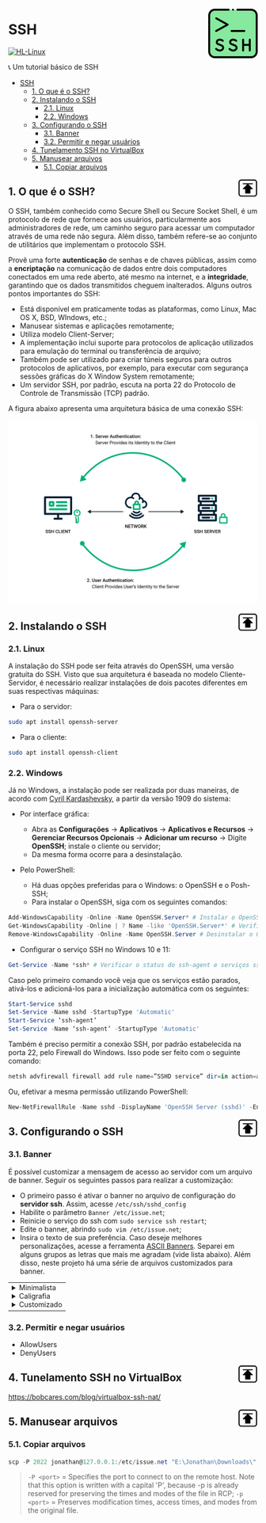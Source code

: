 <!-- LOGO DIREITO -->
<a href="#ssh"><img width="100px" src="../../Images/ssh.png" align="right" /></a>

# SSH

<p align="left">
  <a href="https://github.com/JonathanTSilva/HL-Linux">
    <img src="https://img.shields.io/static/v1?label=HomeLab&message=Linux&color=orange&logo=linux&logoColor=white&labelColor=grey&style=flat" alt="HL-Linux">
  </a>
</p>

:telephone_receiver: Um tutorial básico de SSH

<!-- SUMÁRIO -->
- [SSH](#ssh)
  - [1. O que é o SSH?](#1-o-que-é-o-ssh)
  - [2. Instalando o SSH](#2-instalando-o-ssh)
    - [2.1. Linux](#21-linux)
    - [2.2. Windows](#22-windows)
  - [3. Configurando o SSH](#3-configurando-o-ssh)
    - [3.1. Banner](#31-banner)
    - [3.2. Permitir e negar usuários](#32-permitir-e-negar-usuários)
  - [4. Tunelamento SSH no VirtualBox](#4-tunelamento-ssh-no-virtualbox)
  - [5. Manusear arquivos](#5-manusear-arquivos)
    - [5.1. Copiar arquivos](#51-copiar-arquivos)

<!-- VOLTAR AO ÍNICIO -->
<a href="#"><img width="40px" src="https://github.com/JonathanTSilva/JonathanTSilva/blob/main/Images/back-to-top.png" align="right" /></a>

## 1. O que é o SSH?

O SSH, também conhecido como Secure Shell ou Secure Socket Shell, é um protocolo de rede que fornece aos usuários, particularmente aos administradores de rede, um caminho seguro para acessar um computador através de uma rede não segura. Além disso, também refere-se ao conjunto de utilitários que implementam o protocolo SSH.

Provê uma forte **autenticação** de senhas e de chaves públicas, assim como a **encriptação** na comunicação de dados entre dois computadores conectados em uma rede aberto, até mesmo na internet, e a **integridade**, garantindo que os dados transmitidos cheguem inalterados. Alguns outros pontos importantes do SSH:

- Está disponível em praticamente todas as plataformas, como Linux, Mac OS X, BSD, WIndows, etc.;
- Manusear sistemas e aplicações remotamente;
- Utiliza modelo Client-Server;
- A implementação inclui suporte para protocolos de aplicação utilizados para emulação do terminal ou transferência de arquivo;
- Também pode ser utilizado para criar túneis seguros para outros protocolos de aplicativos, por exemplo, para executar com segurança sessões gráficas do X Window System remotamente;
- Um servidor SSH, por padrão, escuta na porta 22 do Protocolo de Controle de Transmissão (TCP) padrão.

A figura abaixo apresenta uma arquitetura básica de uma conexão SSH:

![auth][SSH-auth]

<!-- VOLTAR AO ÍNICIO -->
<a href="#"><img width="40px" src="https://github.com/JonathanTSilva/JonathanTSilva/blob/main/Images/back-to-top.png" align="right" /></a>

## 2. Instalando o SSH

### 2.1. Linux

A instalação do SSH pode ser feita através do OpenSSH, uma versão gratuita do SSH. Visto que sua arquitetura é baseada no modelo Cliente-Servidor, é necessário realizar instalações de dois pacotes diferentes em suas respectivas máquinas:

- Para o servidor:

```zsh
sudo apt install openssh-server
```

- Para o cliente:

```zsh
sudo apt install openssh-client
```

### 2.2. Windows

Já no Windows, a instalação pode ser realizada por duas maneiras, de acordo com [Cyril Kardashevsky][1], a partir da versão 1909 do sistema:

- Por interface gráfica:
  - Abra as **Configurações** $\to$ **Aplicativos** $\to$ **Aplicativos e Recursos** $\to$ **Gerenciar Recursos Opcionais** $\to$ **Adicionar um recurso** $\to$ Digite **OpenSSH**; instale o cliente ou servidor;
  - Da mesma forma ocorre para a desinstalação.

- Pelo PowerShell:
  - Há duas opções preferidas para o Windows: o OpenSSH e o Posh-SSH;
  - Para instalar o OpenSSH, siga com os seguintes comandos:

```powershell
Add-WindowsCapability -Online -Name OpenSSH.Server* # Instalar o OpenSSH Server. Se cliente, utilize: OpenSSH.Client
Get-WindowsCapability -Online | ? Name -like 'OpenSSH.Server*' # Verificar se o Server está rodando.
Remove-WindowsCapability -Online -Name OpenSSH.Server # Desinstalar o OpenSSH Server.
```

- Configurar o serviço SSH no Windows 10 e 11:

```powershell
Get-Service -Name *ssh* # Verificar o status do ssh-agent e serviços sshd
```

Caso pelo primeiro comando você veja que os serviços estão parados, ativá-los e adicioná-los para a inicialização automática com os seguintes:

```powershell
Start-Service sshd
Set-Service -Name sshd -StartupType 'Automatic'
Start-Service ‘ssh-agent’
Set-Service -Name ‘ssh-agent’ -StartupType 'Automatic'
```

Também é preciso permitir a conexão SSH, por padrão estabelecida na porta 22, pelo Firewall do Windows. Isso pode ser feito com o seguinte comando:
  
```powershell
netsh advfirewall firewall add rule name=”SSHD service” dir=in action=allow protocol=TCP localport=22
```

Ou, efetivar a mesma permissão utilizando PowerShell:

```powershell
New-NetFirewallRule -Name sshd -DisplayName 'OpenSSH Server (sshd)' -Enabled True -Direction Inbound -Protocol TCP -Action Allow -LocalPort 22
```

<!-- VOLTAR AO ÍNICIO -->
<a href="#"><img width="40px" src="https://github.com/JonathanTSilva/JonathanTSilva/blob/main/Images/back-to-top.png" align="right" /></a>

## 3. Configurando o SSH

### 3.1. Banner

É possível customizar a mensagem de acesso ao servidor com um arquivo de banner. Seguir os seguintes passos para realizar a customização:

- O primeiro passo é ativar o banner no arquivo de configuração do **servidor ssh**. Assim, acesse `/etc/ssh/sshd_config`
- Habilite o parâmetro `Banner /etc/issue.net`;
- Reinicie o serviço do ssh com `sudo service ssh restart`;
- Edite o banner, abrindo `sudo vim /etc/issue.net`;
- Insira o texto de sua preferência. Caso deseje melhores personalizações, acesse a ferramenta [ASCII Banners][2]. Separei em alguns grupos as letras que mais me agradam (vide lista abaixo). Além disso, neste projeto há uma série de arquivos customizados para banner.

<table>
  <tr>
    <td>
      <details close>
      <summary>Minimalista</summary>
        <ul>
          <li>Calvin S</li>
          <li>JS Stick Letters</li>
          <li>Mini</li>
          <li>Script</li>
          <li>Shimrod</li>
          <li>Slant</li>
          <li>Small Script</li>
          <li>Small Slant</li>
          <li>Small</li>
          <li>Stick Letters</li>
          <li>Straight/li>
        </ul>
      </details>
      <details close>
      <summary>Caligrafia</summary>
        <ul>
          <li>Calligraphy2</li>
          <li>Fraktur</li>
        </ul>
      </details>
      <details close>
      <summary>Customizado</summary>
        <ul>
          <li>Goofy</li>
          <li>Impossible</li>
          <li>Poison</li>
        </ul>
      </details>
    </td>
  </tr>
</table>

### 3.2. Permitir e negar usuários

- AllowUsers <user1> <user2> <userN>
- DenyUsers <user1> <user2> <userN>

<!-- VOLTAR AO ÍNICIO -->
<a href="#"><img width="40px" src="https://github.com/JonathanTSilva/JonathanTSilva/blob/main/Images/back-to-top.png" align="right" /></a>

## 4. Tunelamento SSH no VirtualBox

<https://bobcares.com/blog/virtualbox-ssh-nat/>

<!-- VOLTAR AO ÍNICIO -->
<a href="#"><img width="40px" src="https://github.com/JonathanTSilva/JonathanTSilva/blob/main/Images/back-to-top.png" align="right" /></a>

## 5. Manusear arquivos

### 5.1. Copiar arquivos

```powershell
scp -P 2022 jonathan@127.0.0.1:/etc/issue.net "E:\Jonathan\Downloads\"
```

> `-P <port>` = Specifies the port to connect to on the remote host. Note that this option is written with a capital 'P', because -p is already reserved for preserving the times and modes of the file in RCP;
> `-p <port>` = Preserves modification times, access times, and modes from the original file.

<!-- MARKDOWN LINKS -->
<!-- SITES -->
[1]: https://theitbros.com/ssh-into-windows/
[2]: https://manytools.org/hacker-tools/ascii-banner/

<!-- IMAGES -->
[SSH-auth]: ../../Images/ssh-auth.png
[SSH-comp]: ../../Images/ssh-comp
